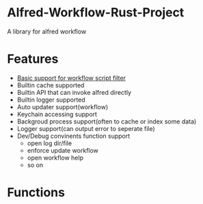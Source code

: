 # Alfred-Workflow-Rust-Project
A library for alfred workflow


# Features
* [Basic support for workflow script filter](https://www.alfredapp.com/help/workflows/inputs/script-filter/json/)
* Builtin cache supported
* Builtin API that can invoke alfred directly
* Builtin logger supported
* Auto updater support(workflow)
* Keychain accessing support
* Backgroud process support(often to cache or index some data)
* Logger support(can output error to seperate file)
* Dev/Debug convinents function support
  * open log dir/file
  * enforce update workflow
  * open workflow help
  * so on
# Functions
